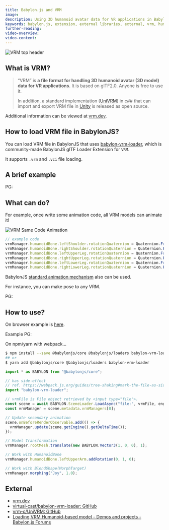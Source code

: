 ```yaml
---
title: Babylon.js and VRM
image:
description: Using 3D humanoid avatar data for VR applications in Babylon.js.
keywords: babylon.js, extension, external libraries, external, vrm, humanoid, vr
further-reading:
video-overview:
video-content:
---
```


![VRM top header](/img/resources/babylonjs_and_vrm/vrm_topheader.png)

## What is VRM?

> “VRM” is **a file format for handling 3D humanoid avatar (3D model) data for VR applications**. It is based on glTF2.0. Anyone is free to use it.
>
> In addition, a standard implementation ([UniVRM](https://github.com/vrm-c/UniVRM)) in c## that can import and export VRM file in [Unity](https://unity3d.com/) is released as open source.

Additional information can be viewed at [vrm.dev](https://vrm.dev/en/).

## How to load VRM file in BabylonJS?

You can load VRM file in BabylonJS that uses [babylon-vrm-loader](https://github.com/virtual-cast/babylon-vrm-loader), which is community-made BabylonJS glTF Loader Extension for `VRM`.

It supports `.vrm` and `.vci` file loading.

## A brief example

PG: <Playground id="#K5W35Y" title="VRM" description="Example of loading a VRM file."/>

## What can do?

For example, once write some animation code, all VRM models can animate it!

![VRM Same Code Animation](/img/resources/babylonjs_and_vrm/vrm-samecode-animation.gif)

```javascript
// example code
vrmManager.humanoidBone.leftShoulder.rotationQuaternion = Quaternion.FromEulerAngles(Math.sin((Math.PI / 4) * (elapsedTime / 200)), 0, Math.PI / 3.5);
vrmManager.humanoidBone.rightShoulder.rotationQuaternion = Quaternion.FromEulerAngles(Math.sin(Math.PI + (Math.PI / 4) * (elapsedTime / 200)), 0, -Math.PI / 3.5);
vrmManager.humanoidBone.leftUpperLeg.rotationQuaternion = Quaternion.FromEulerAngles(Math.sin((Math.PI / 4) * (elapsedTime / 200)), 0, 0);
vrmManager.humanoidBone.rightUpperLeg.rotationQuaternion = Quaternion.FromEulerAngles(Math.sin(Math.PI + (Math.PI / 4) * (elapsedTime / 200)), 0, 0);
vrmManager.humanoidBone.leftLowerLeg.rotationQuaternion = Quaternion.FromEulerAngles(-Math.PI / 6, 0, 0);
vrmManager.humanoidBone.rightLowerLeg.rotationQuaternion = Quaternion.FromEulerAngles(-Math.PI / 6, 0, 0);
```

BabylonJS [standard animation mechanism](/divingDeeper/animation/animation_introduction) also can be used.

For instance, you can make pose to any VRM.

PG: <Playground id="#K5W35Y#8" title="VRM" description="Posing the VRM"/>

## How to use?

On browser example is [here](https://codepen.io/anon/pen/zQXyxL?editors=1010).

Example PG: <Playground id="#K5W35Y" title="VRM" description="Example VRM"/>

On npm/yarn with webpack...

```bash
$ npm install --save @babylonjs/core @babylonjs/loaders babylon-vrm-loader
## or
$ yarn add @babylonjs/core @babylonjs/loaders babylon-vrm-loader
```

```javascript
import * as BABYLON from "@babylonjs/core";

// has side-effect
// ref. https://webpack.js.org/guides/tree-shaking#mark-the-file-as-side-effect-free
import "babylon-vrm-loader";

// vrmFile is File object retrieved by <input type="file">.
const scene = await BABYLON.SceneLoader.LoadAsync("file:", vrmFile, engine);
const vrmManager = scene.metadata.vrmManagers[0];

// Update secondary animation
scene.onBeforeRenderObservable.add(() => {
  vrmManager.update(scene.getEngine().getDeltaTime());
});

// Model Transformation
vrmManager.rootMesh.translate(new BABYLON.Vector3(1, 0, 0), 1);

// Work with HumanoidBone
vrmManager.humanoidBone.leftUpperArm.addRotation(0, 1, 0);

// Work with BlendShape(MorphTarget)
vrmManager.morphing("Joy", 1.0);
```

## External

- [vrm.dev](https://vrm.dev/en/)
- [virtual-cast/babylon-vrm-loader: GitHub](https://github.com/virtual-cast/babylon-vrm-loader)
- [vrm-c/UniVRM: GitHub](https://github.com/vrm-c/UniVRM)
- [Loading VRM Humanoid-based model - Demos and projects - Babylon.js Forums](https://forum.babylonjs.com/t/loading-vrm-humanoid-based-model/4980/8)
